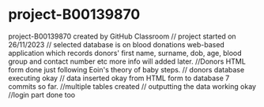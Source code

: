 # project-B00139870
project-B00139870 created by GitHub Classroom
// project started on 26/11/2023 
// selected database is on blood donations web-based application which records donors' first name, surname, dob, age, blood group and contact number etc more info will added later.
//Donors HTML form done just following Eoin's theory of baby steps. 
// donors database executing okay 
// data inserted okay from HTML form to database 7 commits so far.
//multiple tables created 
// outputting the data working okay 
//login part done too

